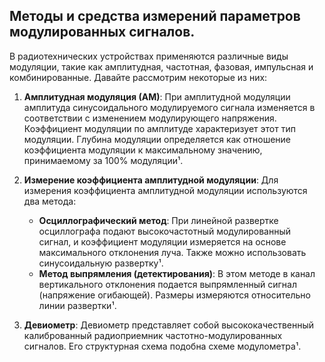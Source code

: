 ## Методы и средства измерений параметров модулированных сигналов.

В радиотехнических устройствах применяются различные виды модуляции, такие как амплитудная, частотная, фазовая, импульсная и комбинированные. Давайте рассмотрим некоторые из них:

1. **Амплитудная модуляция (АМ)**: При амплитудной модуляции амплитуда синусоидального модулируемого сигнала изменяется в соответствии с изменением модулирующего напряжения. Коэффициент модуляции по амплитуде характеризует этот тип модуляции. Глубина модуляции определяется как отношение коэффициента модуляции к максимальному значению, принимаемому за 100% модуляции¹.

2. **Измерение коэффициента амплитудной модуляции**: Для измерения коэффициента амплитудной модуляции используются два метода:
   - **Осциллографический метод**: При линейной развертке осциллографа подают высокочастотный модулированный сигнал, и коэффициент модуляции измеряется на основе максимального отклонения луча. Также можно использовать синусоидальную развертку¹.
   - **Метод выпрямления (детектирования)**: В этом методе в канал вертикального отклонения подается выпрямленный сигнал (напряжение огибающей). Размеры измеряются относительно линии развертки¹.

3. **Девиометр**: Девиометр представляет собой высококачественный калиброванный радиоприемник частотно-модулированных сигналов. Его структурная схема подобна схеме модулометра¹.
